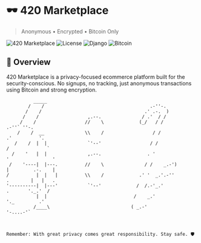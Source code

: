 # 🕶️ 420 Marketplace

> Anonymous • Encrypted • Bitcoin Only

![420 Marketplace](https://img.shields.io/badge/Version-1.0.0-00ff41)
![License](https://img.shields.io/badge/License-MIT-black)
![Django](https://img.shields.io/badge/Django-5.2-00ff41)
![Bitcoin](https://img.shields.io/badge/Bitcoin-Only-ffd700)

## 🌟 Overview

420 Marketplace is a privacy-focused ecommerce platform built for the security-conscious. No signups, no tracking, just anonymous transactions using Bitcoin and strong encryption.

```ascii
          _____                                                                              
        /    /                                       .-''-.                                 
       /    /                                      .' .-.  )                                
      /    /                  ,.--.               / .'  / /                                 
     /    /                  //    \             (_/   / /                   .-''` ''-.     
    /    /  __               \\    /                  / /                  .'          '.   
   /    /  |  |               `'--'                  / /                  /              `  
  /    '   |  |               ,.--.                 . '                  '                ' 
 /    '----|  |---.          //    \               / /    _.-')          |         .-.    | 
/          |  |   |          \\    /             .' '  _.'.-''           .        |   |   . 
'----------|  |---'           `'--'             /  /.-'_.'                .       '._.'  /  
           |  |                                /    _.'                    '._         .'   
          /____\                              ( _.-'                          '-....-'`    



Remember: With great privacy comes great responsibility. Stay safe. 🛡️
